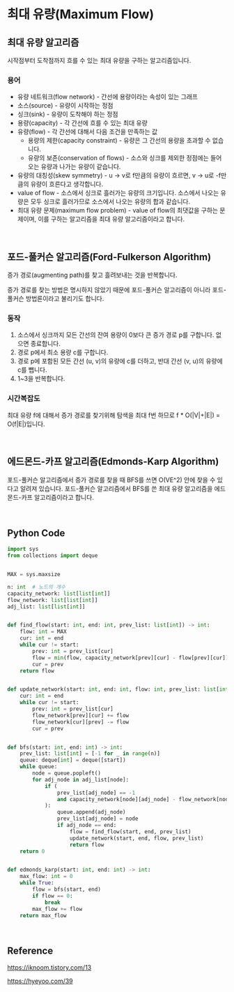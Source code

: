# 최대 유량(Maximum Flow)

## 최대 유량 알고리즘

시작점부터 도착점까지 흐를 수 있는 최대 유량을 구하는 알고리즘입니다.

### 용어

-   유량 네트워크(flow network) - 간선에 용량이라는 속성이 있는 그래프
-   소스(source) - 유량이 시작하는 정점
-   싱크(sink) - 유량이 도착해야 하는 정점
-   용량(capacity) - 각 간선에 흐를 수 있는 최대 유량
-   유량(flow) - 각 간선에 대해서 다음 조건을 만족하는 값
    -   용량의 제한(capacity constraint) - 유량은 그 간선의 용량을 초과할 수 없습니다.
    -   유량의 보존(conservation of flows) - 소스와 싱크를 제외한 정점에는 들어오는 유량과 나가는 유량이 같습니다.
-   유량의 대칭성(skew symmetry) - u -> v로 f만큼의 유량이 흐르면, v -> u로 -f만큼의 유량이 흐른다고 생각합니다.
-   value of flow - 소스에서 싱크로 흘러가는 유량의 크기입니다. 소스에서 나오는 유량은 모두 싱크로 흘러가므로 소스에서 나오는 유량의 합과 같습니다.
-   최대 유량 문제(maximum flow problem) - value of flow의 최댓값을 구하는 문제이며, 이를 구하는 알고리즘을 최대 유량 알고리즘이라고 합니다.

<br>

## 포드-풀커슨 알고리즘(Ford-Fulkerson Algorithm)

증가 경로(augmenting path)를 찾고 흘려보내는 것을 반복합니다.

증가 경로를 찾는 방법은 명시하지 않았기 때문에 포드-풀커슨 알고리즘이 아니라 포드-풀커슨 방법론이라고 불리기도 합니다.

### 동작

1. 소스에서 싱크까지 모든 간선의 잔여 용량이 0보다 큰 증가 경로 p를 구합니다. 없으면 종료합니다.
2. 경로 p에서 최소 용량 c를 구합니다.
3. 경로 p에 포함된 모든 간선 (u, v)의 유량에 c를 더하고, 반대 간선 (v, u)의 유량에 c를 뺍니다.
4. 1~3을 반복합니다.

### 시간복잡도

최대 유량 f에 대해서 증가 경로를 찾기위해 탐색을 최대 f번 하므로 f \* O(|V|+|E|) = O(f|E|)입니다.

<br>

## 에드몬드-카프 알고리즘(Edmonds-Karp Algorithm)

포드-풀커슨 알고리즘에서 증가 경로를 찾을 때 BFS를 쓰면 O(VE^2) 안에 찾을 수 있다고 알려져 있습니다. 포드-풀커슨 알고리즘에서 BFS를 쓴 최대 유량 알고리즘을 에드몬드-카프 알고리즘이라고 합니다.

<br>

## Python Code

```python
import sys
from collections import deque


MAX = sys.maxsize

n: int  # 노드의 개수
capacity_network: list[list[int]]
flow_network: list[list[int]]
adj_list: list[list[int]]


def find_flow(start: int, end: int, prev_list: list[int]) -> int:
    flow: int = MAX
    cur: int = end
    while cur != start:
        prev: int = prev_list[cur]
        flow = min(flow, capacity_network[prev][cur] - flow[prev][cur])
        cur = prev
    return flow


def update_network(start: int, end: int, flow: int, prev_list: list[int]) -> None:
    cur: int = end
    while cur != start:
        prev: int = prev_list[cur]
        flow_network[prev][cur] += flow
        flow_network[cur][prev] -= flow
        cur = prev


def bfs(start: int, end: int) -> int:
    prev_list: list[int] = [-1 for _ in range(n)]
    queue: deque[int] = deque([start])
    while queue:
        node = queue.popleft()
        for adj_node in adj_list[node]:
            if (
                prev_list[adj_node] == -1
                and capacity_network[node][adj_node] - flow_network[node][adj_node] > 0
            ):
                queue.append(adj_node)
                prev_list[adj_node] = node
                if adj_node == end:
                    flow = find_flow(start, end, prev_list)
                    update_network(start, end, flow, prev_list)
                    return flow
    return 0


def edmonds_karp(start: int, end: int) -> int:
    max_flow: int = 0
    while True:
        flow = bfs(start, end)
        if flow == 0:
            break
        max_flow += flow
    return max_flow
```

<br>

## Reference

https://iknoom.tistory.com/13

https://hyeyoo.com/39
